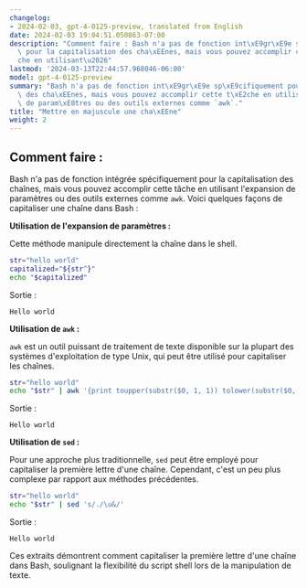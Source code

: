 ```yaml
---
changelog:
- 2024-02-03, gpt-4-0125-preview, translated from English
date: 2024-02-03 19:04:51.050863-07:00
description: "Comment faire : Bash n'a pas de fonction int\xE9gr\xE9e sp\xE9cifiquement\
  \ pour la capitalisation des cha\xEEnes, mais vous pouvez accomplir cette t\xE2\
  che en utilisant\u2026"
lastmod: '2024-03-13T22:44:57.968046-06:00'
model: gpt-4-0125-preview
summary: "Bash n'a pas de fonction int\xE9gr\xE9e sp\xE9cifiquement pour la capitalisation\
  \ des cha\xEEnes, mais vous pouvez accomplir cette t\xE2che en utilisant l'expansion\
  \ de param\xE8tres ou des outils externes comme `awk`."
title: "Mettre en majuscule une cha\xEEne"
weight: 2
---
```


## Comment faire :
Bash n'a pas de fonction intégrée spécifiquement pour la capitalisation des chaînes, mais vous pouvez accomplir cette tâche en utilisant l'expansion de paramètres ou des outils externes comme `awk`. Voici quelques façons de capitaliser une chaîne dans Bash :

**Utilisation de l'expansion de paramètres :**

Cette méthode manipule directement la chaîne dans le shell.

```bash
str="hello world"
capitalized="${str^}"
echo "$capitalized"
```
Sortie :
```
Hello world
```

**Utilisation de `awk` :**

`awk` est un outil puissant de traitement de texte disponible sur la plupart des systèmes d'exploitation de type Unix, qui peut être utilisé pour capitaliser les chaînes.

```bash
str="hello world"
echo "$str" | awk '{print toupper(substr($0, 1, 1)) tolower(substr($0, 2))}'
```
Sortie :
```
Hello world
```

**Utilisation de `sed` :**

Pour une approche plus traditionnelle, `sed` peut être employé pour capitaliser la première lettre d'une chaîne. Cependant, c'est un peu plus complexe par rapport aux méthodes précédentes.

```bash
str="hello world"
echo "$str" | sed 's/./\u&/'
```
Sortie :
```
Hello world
```

Ces extraits démontrent comment capitaliser la première lettre d'une chaîne dans Bash, soulignant la flexibilité du script shell lors de la manipulation de texte.

